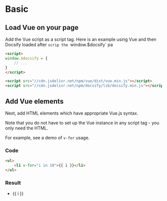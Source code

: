 # Basic


## Load Vue on your page

Add the Vue script as a script tag. Here is an example using Vue and then Docsify loaded after `scrip the `window.$docsify` pa

```html
<script>
window.$docsify = {
    // ...
}
</script>

<script src="//cdn.jsdelivr.net/npm/vue/dist/vue.min.js"></script>
<script src="//cdn.jsdelivr.net/npm/docsify/lib/docsify.min.js"></script>
```


## Add Vue elements

Next, add HTML elements which have appropriate Vue.js syntax.

Note that you do not have to set up the Vue instance in any script tag - you only need the HTML.

For example, see a demo of `v-for` usage.

### Code

```html
<ul>
    <li v-for="i in 10">{{ i }}</li>
</ul>
```

### Result

<ul>
    <li v-for="i in 10">{{ i }}</li>
</ul>
